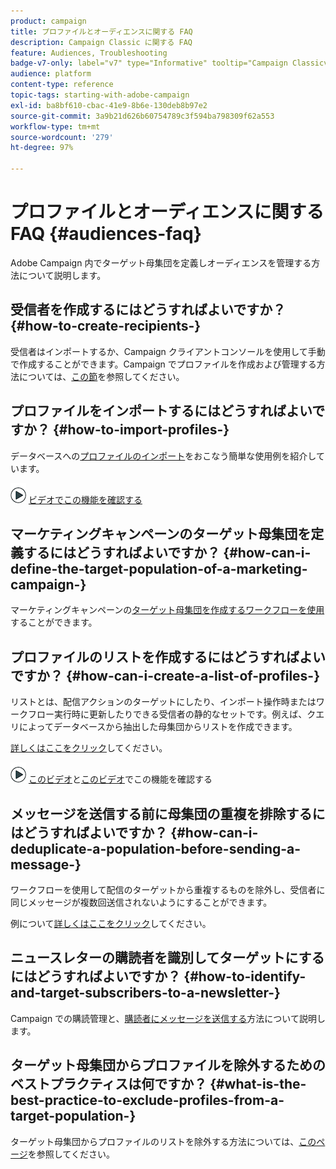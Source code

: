 ```yaml
---
product: campaign
title: プロファイルとオーディエンスに関する FAQ
description: Campaign Classic に関する FAQ
feature: Audiences, Troubleshooting
badge-v7-only: label="v7" type="Informative" tooltip="Campaign Classicv7 にのみ適用"
audience: platform
content-type: reference
topic-tags: starting-with-adobe-campaign
exl-id: ba8bf610-cbac-41e9-8b6e-130deb8b97e2
source-git-commit: 3a9b21d626b60754789c3f594ba798309f62a553
workflow-type: tm+mt
source-wordcount: '279'
ht-degree: 97%

---
```


# プロファイルとオーディエンスに関する FAQ {#audiences-faq}



Adobe Campaign 内でターゲット母集団を定義しオーディエンスを管理する方法について説明します。

## 受信者を作成するにはどうすればよいですか？ {#how-to-create-recipients-}

受信者はインポートするか、Campaign クライアントコンソールを使用して手動で作成することができます。Campaign でプロファイルを作成および管理する方法については、[この節](../../platform/using/about-profiles.md)を参照してください。

## プロファイルをインポートするにはどうすればよいですか？ {#how-to-import-profiles-}

データベースへの[プロファイルのインポート](../../platform/using/import-operations-samples.md)をおこなう簡単な使用例を紹介しています。

![](assets/do-not-localize/how-to-video.png) [ビデオでこの機能を確認する](https://experienceleague.adobe.com/docs/campaign-classic-learn/tutorials/profile-management/importing-profiles.html?lang=ja)

## マーケティングキャンペーンのターゲット母集団を定義するにはどうすればよいですか？ {#how-can-i-define-the-target-population-of-a-marketing-campaign-}

マーケティングキャンペーンの[ターゲット母集団を作成するワークフローを使用](../../campaign/using/marketing-campaign-deliveries.md#building-the-main-target-in-a-workflow)することができます。


## プロファイルのリストを作成するにはどうすればよいですか？ {#how-can-i-create-a-list-of-profiles-}

リストとは、配信アクションのターゲットにしたり、インポート操作時またはワークフロー実行時に更新したりできる受信者の静的なセットです。例えば、クエリによってデータベースから抽出した母集団からリストを作成できます。

[詳しくはここをクリック](../../platform/using/creating-and-managing-lists.md#creating-a-profile-list-from-a-group)してください。

![](assets/do-not-localize/how-to-video.png) [このビデオ](https://experienceleague.adobe.com/docs/campaign-classic-learn/tutorials/profile-management/creating-a-list-of-recipients-with-a-workflow.html?lang=ja)と[このビデオ](https://experienceleague.adobe.com/docs/campaign-classic-learn/tutorials/profile-management/creating-a-list-of-recipients.html?lang=ja)でこの機能を確認する

## メッセージを送信する前に母集団の重複を排除するにはどうすればよいですか？  {#how-can-i-deduplicate-a-population-before-sending-a-message-}

ワークフローを使用して配信のターゲットから重複するものを除外し、受信者に同じメッセージが複数回送信されないようにすることができます。

例について[詳しくはここをクリック](../../workflow/using/deduplication.md#example--identify-the-duplicates-before-a-delivery)してください。

## ニュースレターの購読者を識別してターゲットにするにはどうすればよいですか？ {#how-to-identify-and-target-subscribers-to-a-newsletter-}

Campaign での購読管理と、[購読者にメッセージを送信する](../../delivery/using/managing-subscriptions.md)方法について説明します。

## ターゲット母集団からプロファイルを除外するためのベストプラクティスは何ですか？  {#what-is-the-best-practice-to-exclude-profiles-from-a-target-population-}

ターゲット母集団からプロファイルのリストを除外する方法については、[このページ](../../workflow/using/read-list.md)を参照してください。
